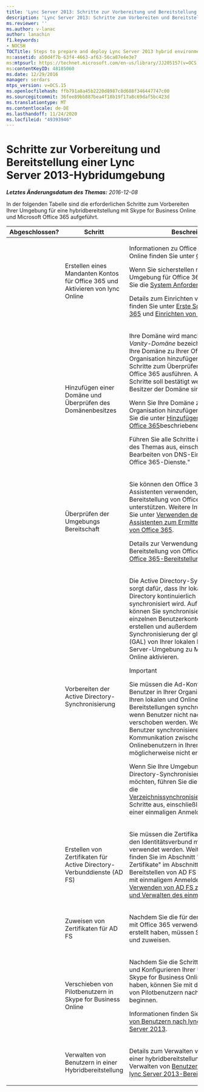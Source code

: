 ```yaml
---
title: 'Lync Server 2013: Schritte zur Vorbereitung und Bereitstellung einer Lync Server-Hybridumgebung'
description: 'Lync Server 2013: Schritte zum Vorbereiten und Bereitstellen der lync Server-Hybridumgebung'
ms.reviewer: ''
ms.author: v-lanac
author: lanachin
f1.keywords:
- NOCSH
TOCTitle: Steps to prepare and deploy Lync Server 2013 hybrid environment
ms:assetid: a50d4f7b-63f4-4663-af63-56ca87e4e3e7
ms:mtpsurl: https://technet.microsoft.com/en-us/library/JJ205157(v=OCS.15)
ms:contentKeyID: 48185060
ms.date: 12/29/2016
manager: serdars
mtps_version: v=OCS.15
ms.openlocfilehash: ffb791a8a45b2220d8987c8d688f346447747c00
ms.sourcegitcommit: 36fee89bb887bea4f18b19f17a8c69daf5bc423d
ms.translationtype: MT
ms.contentlocale: de-DE
ms.lasthandoff: 11/24/2020
ms.locfileid: "49393946"
---
```

# <a name="steps-to-prepare-and-deploy-lync-server-2013-hybrid-environment"></a>Schritte zur Vorbereitung und Bereitstellung einer Lync Server 2013-Hybridumgebung

<div data-xmlns="http://www.w3.org/1999/xhtml">

<div class="topic" data-xmlns="http://www.w3.org/1999/xhtml" data-msxsl="urn:schemas-microsoft-com:xslt" data-cs="https://msdn.microsoft.com/">

<div data-asp="https://msdn2.microsoft.com/asp">



</div>

<div id="mainSection">

<div id="mainBody">

<span> </span>

_**Letztes Änderungsdatum des Themas:** 2016-12-08_

In der folgenden Tabelle sind die erforderlichen Schritte zum Vorbereiten Ihrer Umgebung für eine hybridbereitstellung mit Skype for Business Online und Microsoft Office 365 aufgeführt.


<table>
<colgroup>
<col style="width: 33%" />
<col style="width: 33%" />
<col style="width: 33%" />
</colgroup>
<thead>
<tr class="header">
<th>Abgeschlossen?</th>
<th>Schritt</th>
<th>Beschreibung</th>
</tr>
</thead>
<tbody>
<tr class="odd">
<td></td>
<td><p>Erstellen eines Mandanten Kontos für Office 365 und Aktivieren von lync Online</p></td>
<td><p>Informationen zu Office 365 und lync Online finden Sie unter <a href="https://go.microsoft.com/fwlink/p/?linkid=254980">Office 365</a>.</p>
<p>Wenn Sie sicherstellen möchten, dass Ihre Umgebung für Office 365 bereit ist, lesen Sie die <a href="https://go.microsoft.com/fwlink/p/?linkid=401408">System Anforderungen</a>.</p>
<p>Details zum Einrichten von Office 365 finden Sie unter <a href="https://go.microsoft.com/fwlink/p/?linkid=254982">Erste Schritte mit Office 365</a> und <a href="https://go.microsoft.com/fwlink/p/?linkid=254979">Einrichten von Office 365</a>.</p></td>
</tr>
<tr class="even">
<td></td>
<td><p>Hinzufügen einer Domäne und Überprüfen des Domänenbesitzes</p></td>
<td><p>Ihre Domäne wird manchmal auch als <em>Vanity-Domäne</em> bezeichnet. Sie müssen Ihre Domäne zu Ihrer Office 365-Organisation hinzufügen und dann die Schritte zum Überprüfen der Domäne mit Office 365 ausführen. Anhand dieser Schritte soll bestätigt werden, dass Sie der Besitzer der Domäne sind.</p>
<p>Wenn Sie Ihre Domäne zu Ihrer Office 365-Organisation hinzufügen möchten, führen Sie die unter <a href="https://go.microsoft.com/fwlink/p/?linkid=254983">Hinzufügen Ihrer Domäne zu Office 365</a>beschriebenen Schritte aus.</p>
<p>Führen Sie alle Schritte in jedem Abschnitt des Themas aus, einschließlich &quot; Bearbeiten von DNS-Einträgen für Ihre Office 365-Dienste.&quot;</p></td>
</tr>
<tr class="odd">
<td></td>
<td><p>Überprüfen der Umgebungs Bereitschaft</p></td>
<td><p>Sie können den Office 365-Setup-Assistenten verwenden, um die Bereitstellung von Office 365 zu unterstützen. Weitere Informationen finden Sie unter <a href="https://go.microsoft.com/fwlink/p/?linkid=254985">Verwenden des Setup-Assistenten zum Ermitteln der Bereitschaft von Office 365</a>.</p>
<p>Details zur Verwendung des Tools und zur Bereitstellung von Office 365 finden Sie im <a href="https://go.microsoft.com/fwlink/p/?linkid=257337">Office 365-Bereitstellungshandbuch</a>.</p></td>
</tr>
<tr class="even">
<td></td>
<td><p>Vorbereiten der Active Directory-Synchronisierung</p></td>
<td><p>Die Active Directory-Synchronisierung sorgt dafür, dass Ihr lokales Active Directory kontinuierlich mit Office 365 synchronisiert wird. Auf diese Weise können Sie synchronisierte Versionen der einzelnen Benutzerkonten und Gruppen erstellen und außerdem die Synchronisierung der globalen Adressliste (GAL) von Ihrer lokalen Microsoft Exchange Server-Umgebung zu Microsoft Exchange Online aktivieren.</p>
<div>

> [!IMPORTANT]  
> Sie müssen die Ad-Konten für alle lync-Benutzer in Ihrer Organisation zwischen Ihren lokalen und Online lync-Bereitstellungen synchronisieren, auch wenn Benutzer nicht nach lync Online verschoben werden. Wenn Sie nicht alle Benutzer synchronisieren, funktioniert die Kommunikation zwischen lokalen und Onlinebenutzern in Ihrem Unternehmen möglicherweise nicht erwartungsgemäß.


</div>
<p>Wenn Sie Ihre Umgebung für die Active Directory-Synchronisierung vorbereiten möchten, führen Sie die in der Roadmap für die <a href="https://go.microsoft.com/fwlink/p/?linkid=254988">Verzeichnissynchronisierung</a>beschriebenen Schritte aus, einschließlich der Einrichtung einer einmaligen Anmeldung.</p></td>
</tr>
<tr class="odd">
<td></td>
<td><p>Erstellen von Zertifikaten für Active Directory-Verbunddienste (AD FS)</p></td>
<td><p>Sie müssen die Zertifikate erstellen, die für den Identitätsverbund mit Office 365 verwendet werden. Weitere Informationen finden Sie im Abschnitt "Verbundserver Zertifikate" im Abschnitt Planen und Bereitstellen von AD FS für die Verwendung mit einmaligem Anmelden unter <a href="https://go.microsoft.com/fwlink/p/?linkid=285376">Checkliste: Verwenden von AD FS zum Implementieren und Verwalten des einmaligen Anmeldens</a>.</p></td>
</tr>
<tr class="even">
<td></td>
<td><p>Zuweisen von Zertifikaten für AD FS</p></td>
<td><p>Nachdem Sie die für den Identitätsverbund mit Office 365 verwendeten Zertifikate erstellt haben, müssen Sie diese installieren und zuweisen.</p></td>
</tr>
<tr class="odd">
<td></td>
<td><p>Verschieben von Pilotbenutzern in Skype for Business Online</p></td>
<td><p>Nachdem Sie die Schritte zum Vorbereiten und Konfigurieren Ihrer Umgebung für Skype for Business Online abgeschlossen haben, können Sie mit dem Verschieben von Pilotbenutzern nach lync Online beginnen.</p>
<p>Informationen finden Sie unter <a href="lync-server-2013-move-users-to-lync-online.md">Verschieben von Benutzern nach lync Online in lync Server 2013</a>.</p></td>
</tr>
<tr class="even">
<td></td>
<td><p>Verwalten von Benutzern in einer Hybridbereitstellung</p></td>
<td><p>Details zum Verwalten von Benutzern in einer hybridbereitstellung finden Sie unter Verwalten von <a href="lync-server-2013-administering-users-in-a-hybrid-deployment.md">Benutzern in einer hybriden lync Server 2013-Bereitstellung</a>.</p></td>
</tr>
</tbody>
</table>


</div>

<span> </span>

</div>

</div>

</div>

